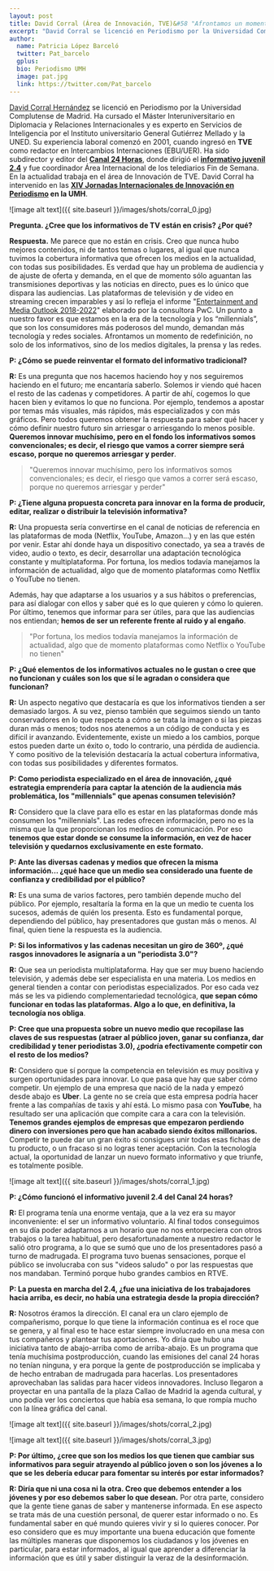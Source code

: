 ```yaml
---
layout: post
title: David Corral (Área de Innovación, TVE)&#58 "Afrontamos un momento de redefinición, no sólo de los informativos sino de los medios digitales, la prensa y las redes"
excerpt: "David Corral se licenció en Periodismo por la Universidad Complutense de Madrid. Ha cursado el Máster Interuniversitario en Diplomacia y Relaciones Internacionales y es experto en Servicios de Inteligencia por el Instituto universitario General Gutiérrez Mellado y la UNED. Su experiencia laboral comenzó en 2001, cuando ingresó en TVE como redactor en Intercambios Internaciones (EBU/UER). Ha sido subdirector y editor del Canal 24 Horas, donde dirigió el informativo juvenil2.4 y fue coordinador del Área Internacional de los telediarios Fin de Semana. En la actualidad trabaja en el área de Innovación de TVE. David Corral ha intervenido en las XIV Jornadas Internacionales de Innovación en Periodismo."
author:
  name: Patricia López Barceló
  twitter: Pat_barcelo
  gplus:  
  bio: Periodismo UMH
  image: pat.jpg
  link: https://twitter.com/Pat_barcelo
---
```

[David Corral Hernández](http://periodismo.umh.es/2018/10/22/ponentes-xiv-jornadas-internacionales-david-corral-unidad-innovacion-tve/) se licenció en Periodismo por la Universidad Complutense de Madrid. Ha cursado el Máster Interuniversitario en Diplomacia y Relaciones Internacionales y es experto en Servicios de Inteligencia por el Instituto universitario General Gutiérrez Mellado y la UNED. Su experiencia laboral comenzó en 2001, cuando ingresó en **TVE** como redactor en Intercambios Internaciones (EBU/UER). Ha sido subdirector y editor del **[Canal 24 Horas](http://www.rtve.es/directo/canal-24h/)**, donde dirigió el **[informativo juvenil 2.4](http://www.rtve.es/alacarta/videos/24-informativo-juvenil/)** y fue coordinador Área Internacional de los telediarios Fin de Semana. En la actualidad trabaja en el área de Innovación de TVE. David Corral ha intervenido en las **[XIV Jornadas Internacionales de Innovación en Periodismo](http://mip.umh.es/blog/2018/11/20/diez-formas-innovar-formatos-audiovisuales-informativo/) en la UMH**.

![image alt text]({{ site.baseurl }}/images/shots/corral_0.jpg)

**Pregunta. ¿Cree que los informativos de TV están en crisis? ¿Por qué?**

**Respuesta.** Me parece que no están en crisis. Creo que nunca hubo mejores contenidos, ni de tantos temas o lugares, al igual que nunca tuvimos la cobertura informativa que ofrecen los medios en la actualidad, con todas sus posibilidades. Es verdad que hay un problema de audiencia y de ajuste de oferta y demanda, en el que de momento sólo aguantan las transmisiones deportivas y las noticias en directo, pues es lo único que dispara las audiencias. Las plataformas de televisión y de video en streaming crecen imparables y así lo refleja el informe "[Entertainment and Media Outlook 2018-2022](https://www.pwc.com/gx/en/industries/tmt/media/outlook.html)" elaborado por la consultora PwC. Un punto a nuestro favor es que estamos en la era de la tecnología y los “millennials”, que son los consumidores más poderosos del mundo, demandan más tecnología y redes sociales. Afrontamos un momento de redefinición, no solo de los informativos, sino de los medios digitales, la prensa y las redes.

**P: ¿Cómo se puede reinventar el formato del informativo tradicional?**

**R:** Es una pregunta que nos hacemos haciendo hoy y nos seguiremos haciendo en el futuro; me encantaría saberlo. Solemos ir viendo qué hacen el resto de las cadenas y competidores. A partir de ahí, cogemos lo que hacen bien y evitamos lo que no funciona. Por ejemplo, tendemos a apostar por temas más visuales, más rápidos, más especializados y con más gráficos. Pero todos queremos obtener la respuesta para saber qué hacer y cómo definir nuestro futuro sin arriesgar o arriesgando lo menos posible. **Queremos innovar muchísimo, pero en el fondo los informativos somos convencionales; es decir, el riesgo que vamos a correr siempre será escaso, porque no queremos arriesgar y perder**.

>"Queremos innovar muchísimo, pero los informativos somos convencionales; es decir, el riesgo que vamos a correr será escaso, porque no queremos arriesgar y perder"

**P: ¿Tiene alguna propuesta concreta para innovar en la forma de producir, editar, realizar o distribuir la televisión informativa?**

**R:** Una propuesta sería convertirse en el canal de noticias de referencia en las plataformas de moda (Netflix, YouTube, Amazon…) y en las que estén por venir. Estar ahí donde haya un dispositivo conectado, ya sea a través de video, audio o texto, es decir, desarrollar una adaptación tecnológica constante y multiplataforma. Por fortuna, los medios todavía manejamos la información de actualidad, algo que de momento plataformas como Netflix o YouTube no tienen.

Además, hay que adaptarse a los usuarios y a sus hábitos o preferencias, para así dialogar con ellos y saber qué es lo que quieren y cómo lo quieren. Por último, tenemos que informar para ser útiles, para que las audiencias nos entiendan; **hemos de ser un referente frente al ruido y al engaño**.

>"Por fortuna, los medios todavía manejamos la información de actualidad, algo que de momento plataformas como Netflix o YouTube no tienen"

**P: ¿Qué elementos de los informativos actuales no le gustan o cree que no funcionan y cuáles son los que sí le agradan o considera que funcionan?**

**R:** Un aspecto negativo que destacaría es que los informativos tienden a ser demasiado largos. A su vez, pienso también que seguimos siendo un tanto conservadores en lo que respecta a cómo se trata la imagen o si las piezas duran más o menos; todos nos atenemos a un código de conducta y es difícil ir avanzando. Evidentemente, existe un miedo a los cambios, porque estos pueden darte un éxito o, todo lo contrario, una pérdida de audiencia. Y como positivo de la televisión destacaría la actual cobertura informativa, con todas sus posibilidades y diferentes formatos.

**P: Como periodista especializado en el área de innovación, ¿qué estrategia emprendería para captar la atención de la audiencia más problemática, los "millennials" que apenas consumen televisión?**

**R:** Considero que la clave para ello es estar en las plataformas donde más consumen los "millennials". Las redes ofrecen información, pero no es la misma que la que proporcionan los medios de comunicación. Por eso **tenemos que estar donde se consume la información, en vez de hacer televisión y quedarnos exclusivamente en este formato.**

**P: Ante las diversas cadenas y medios que ofrecen la misma información… ¿qué hace que un medio sea considerado una fuente de confianza y credibilidad por el público?**

**R:** Es una suma de varios factores, pero también depende mucho del público. Por ejemplo, resaltaría la forma en la que un medio te cuenta los sucesos, además de quién los presenta. Esto es fundamental porque, dependiendo del público, hay presentadores que gustan más o menos. Al final, quien tiene la respuesta es la audiencia.

**P: Si los informativos y las cadenas necesitan un giro de 360º, ¿qué rasgos innovadores le asignaría a un "periodista 3.0"?**

**R:** Que sea un periodista multiplataforma. Hay que ser muy bueno haciendo televisión, y además debe ser especialista en una materia. Los medios en general tienden a contar con periodistas especializados. Por eso cada vez más se les va pidiendo complementariedad tecnológica, **que sepan cómo funcionar en todas las plataformas. Algo a lo que, en definitiva, la tecnología nos obliga**. 

**P: Cree que una propuesta sobre un nuevo medio que recopilase las claves de sus respuestas (atraer al público joven, ganar su confianza, dar credibilidad y tener periodistas 3.0), ¿podría efectivamente competir con el resto de los medios?**

**R:** Considero que sí porque la competencia en televisión es muy positiva y surgen oportunidades para innovar. Lo que pasa que hay que saber cómo competir. Un ejemplo de una empresa que nació de la nada y empezó desde abajo es **Uber**. La gente no se creía que esta empresa podría hacer frente a las compañías de taxis y ahí está. Lo mismo pasa con **YouTube**, ha resultado ser una aplicación que compite cara a cara con la televisión. **Tenemos grandes ejemplos de empresas que empezaron perdiendo dinero con inversiones pero que han acabado siendo éxitos millonarios.**  Competir te puede dar un gran éxito si consigues unir todas esas fichas de tu producto, o un fracaso si no logras tener aceptación. Con la tecnología actual, la oportunidad de lanzar un nuevo formato informativo y que triunfe, es totalmente posible.

![image alt text]({{ site.baseurl }}/images/shots/corral_1.jpg)

**P: ¿Cómo funcionó el informativo juvenil 2.4 del Canal 24 horas?**

**R:** El programa tenía una enorme ventaja, que a la vez era su mayor inconveniente: el ser un informativo voluntario. Al final todos conseguimos en su día poder adaptarnos a un horario que no nos entorpeciera con otros trabajos o la tarea habitual, pero desafortunadamente a nuestro redactor le salió otro programa, a lo que se sumó que uno de los presentadores pasó a turno de madrugada. El programa tuvo buenas sensaciones, porque el público se involucraba con sus "videos saludo" o por las respuestas que nos mandaban. Terminó porque hubo grandes cambios en RTVE.

**P: La puesta en marcha del 2.4, ¿fue una iniciativa de los trabajadores hacia arriba, es decir, no había una estrategia desde la propia dirección?**

**R:** Nosotros éramos la dirección. El canal era un claro ejemplo de compañerismo, porque lo que tiene la información continua es el roce que se genera, y al final eso te hace estar siempre involucrado en una mesa con tus compañeros y plantear tus aportaciones. Yo diría que hubo una iniciativa tanto de abajo-arriba como de arriba-abajo. Es un programa que tenía muchísima postproducción, cuando las emisiones del canal 24 horas no tenían ninguna, y era porque la gente de postproducción se implicaba y de hecho entraban de madrugada para hacerlas. Los presentadores aprovechaban las salidas para hacer videos innovadores. Incluso llegaron a proyectar en una pantalla de la plaza Callao de Madrid la agenda cultural, y uno podía ver los conciertos que había esa semana, lo que rompía mucho con la línea gráfica del canal.

![image alt text]({{ site.baseurl }}/images/shots/corral_2.jpg) 

![image alt text]({{ site.baseurl }}/images/shots/corral_3.jpg)

**P: Por último, ¿cree que son los medios los que tienen que cambiar sus informativos para seguir atrayendo al público joven o son los jóvenes a lo que se les debería educar para fomentar su interés por estar informados?**

**R: Diría que ni una cosa ni la otra. Creo que debemos entender a los jóvenes y por eso debemos saber lo que desean.** Por otra parte, considero que la gente tiene ganas de saber y mantenerse informada. En ese aspecto se trata más de una cuestión personal, de querer estar informado o no. Es fundamental saber en qué mundo quieres vivir y si lo quieres conocer. Por eso considero que es muy importante una buena educación que fomente las múltiples maneras que disponemos los ciudadanos y los jóvenes en particular, para estar informados, al igual que aprender a diferenciar la información que es útil y saber distinguir la veraz de la desinformación.